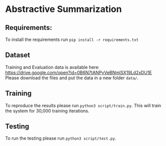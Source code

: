 # Abstractive Summarization

## Requirements:

To install the requirements run `pip install -r requirements.txt`

## Dataset

Training and Evaluation data is available here: https://drive.google.com/open?id=0B6N7tANPyVeBNmlSX19Ld2xDU1E
Please download the files and put the data in a new folder `data/`.

## Training

To reproduce the results please run `python3 script/train.py`. This will train the system for 30,000 training iterations.

## Testing

To run the testing please run `python3 script/test.py`. 
